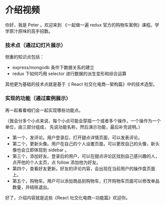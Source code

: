 # 介绍视频

你好，我是 Peter 。欢迎来到 《一起做一遍 redux 官方的购物车案例》课程。学学原汁原味的高手招数。

### 技术点（通过幻灯片展示）

侧重的知识点包括：

- express/mongodb 条件下数据关系的建立
- redux 下如何巧用 selector 进行数据的派生变形和综合运算

其他更为基础的技术点就是基于《 React 社交化电商--架构篇》中的技术选型。

### 实现的功能（通过案例展示）

再一起看看咱们会一起实现哪些功能点。

（我会分多个小点来说，每个小点可能会穿插一个或者多个操作，一个操作为一个单位，由三部分组成，
 先说功能名称，然后演示功能，最后补充说明。）

- 第一个，发评论。用户登录后，打开甜点详情页面，可以发表评论。
- 第二个，更新头像。用户在自己的个人设置页面，可以更改自己的头像，新头像也会立即体现到 sidebar 。
- 第三个，添加好友。登录后的用户，可以在甜点评论区找到自己感兴趣的人，点开他的个人主页，点 follow 添加他为好友。
- 第四个，查看好友更新。好友的评论内容，会出现在当前用户的操作盘页面上。
- 第五个，购物车。用户可以添加商品到购物车，打开购物车页面可以修改单品数量，并结账退出。

好了，介绍内容就是这些《React 社交化电商--功能篇》欢迎你。

